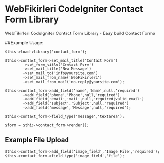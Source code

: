 WebFikirleri CodeIgniter Contact Form Library
===================================

WebFikirleri CodeIgniter Contact Form Library - Easy build Contact Forms

##Example Usage:

    $this->load->library('contact_form');

    $this->contact_form->set_mail_title('Contact Form')
            ->set_form_title('Contact Form')
            ->set_mail_title('New Message')
            ->set_mail_to('info@yoursite.com')
            ->set_mail_from_name('WebFikirleri')
            ->set_mail_from_mail('no-reply@yoursite.com');

    $this->contact_form->add_field('name','Name',null,'required')
            ->add_field('phone','Phone',null,'required')
            ->add_field('email','Mail',null,'required|valid_email')
            ->add_field('subject','Subject',null,'required')
            ->add_field('message','Message',null,'required');

    $this->contact_form->field_type('message','textarea');

    $form = $this->contact_form->render();

## Example File Upload

    $this->contact_form->add_field('image_field','Image File','required');
    $this->contact_form->field_type('image_field','file');
